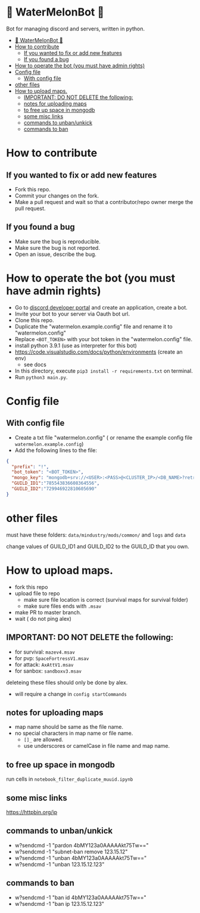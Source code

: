 # 🍉 WaterMelonBot 🍉 

Bot for managing discord and servers, written in python. 

- [🍉 WaterMelonBot 🍉](#-watermelonbot-)
- [How to contribute](#how-to-contribute)
  - [If you wanted to fix or add new features](#if-you-wanted-to-fix-or-add-new-features)
  - [If you found a bug](#if-you-found-a-bug)
- [How to operate the bot (you must have admin rights)](#how-to-operate-the-bot-you-must-have-admin-rights)
- [Config file](#config-file)
  - [With config file](#with-config-file)
- [other files](#other-files)
- [How to upload maps.](#how-to-upload-maps)
  - [IMPORTANT: DO NOT DELETE the following:](#important-do-not-delete-the-following)
  - [notes for uploading maps](#notes-for-uploading-maps)
  - [to free up space in mongodb](#to-free-up-space-in-mongodb)
  - [some misc links](#some-misc-links)
  - [commands to unban/unkick](#commands-to-unbanunkick)
  - [commands to ban](#commands-to-ban)
  


# How to contribute


## If you wanted to fix or add new features
- Fork this repo.
- Commit your changes on the fork.
- Make a pull request and wait so that a contributor/repo owner merge the pull request.

## If you found a bug
- Make sure the bug is reproducible. 
- Make sure the bug is not reported.
- Open an issue, describe the bug.

# How to operate the bot (you must have admin rights)
- Go to [discord developer portal](https://discord.com/developers) and create an application, create a bot.
- Invite your bot to your server via Oauth bot url.
- Clone this repo.
- Duplicate the "watermelon.example.config" file and rename it to "watermelon.config"
- Replace `<BOT_TOKEN>` with your bot token in the "watermelon.config" file.
- install python 3.9.1 (use as interpreter for this bot)
- https://code.visualstudio.com/docs/python/environments (create an env) 
  - see docs
- In this directory, execute `pip3 install -r requirements.txt` on terminal.
- Run `python3 main.py`.

# Config file

## With config file
- Create a txt file "watermelon.config" ( or rename the example config file `watermelon.example.config`)
- Add the following lines to the file:
```json
{
  "prefix": "!",
  "bot_token": "<BOT_TOKEN>",
  "mongo_key": "mongodb+srv://<USER>:<PASS>@<CLUSTER_IP>/<DB_NAME>?retryWrites=true&w=majority&socketTimeoutMS=36000&connectTimeoutMS=36000",
  "GUILD_ID1":"785543836608364556",
  "GUILD_ID2":"729946922810605690"
}
```
# other files

must have these folders: `data/mindustry/mods/common/` and `logs` and `data`

change values of GUILD_ID1 and GUILD_ID2 to the GUILD_ID that you own.

# How to upload maps.

- fork this repo
- upload file to repo
    - make sure file location is correct (survival maps for survival folder)
    - make sure files ends with `.msav`
- make PR to master branch.
- wait ( do not ping alex)

## IMPORTANT: DO NOT DELETE the following: 

- for survival: `mazev4.msav` 
- for pvp: `SpaceFortressV1.msav`
- for attack: `AxAttV1.msav`
- for sanbox: `sandboxv3.msav`

deleteing these files should only be done by alex.
- will require a change in `config startCommands`

## notes for uploading maps

- map name should be same as the file name.
- no special characters in map name or file name.
    - `[]_` are allowed.
    - use underscores or camelCase in file name and map name.

## to free up space in mongodb

run cells in `notebook_filter_duplicate_muuid.ipynb`


## some misc links  

https://httpbin.org/ip

## commands to unban/unkick

- w?sendcmd -1 "pardon 4bMY123a0AAAAAkt75Tw=="
- w?sendcmd -1 "subnet-ban remove 123.15.12"
- w?sendcmd -1 "unban 4bMY123a0AAAAAkt75Tw=="
- w?sendcmd -1 "unban 123.15.12.123"

## commands to ban

- w?sendcmd -1 "ban id 4bMY123a0AAAAAkt75Tw=="
- w?sendcmd -1 "ban ip 123.15.12.123"
